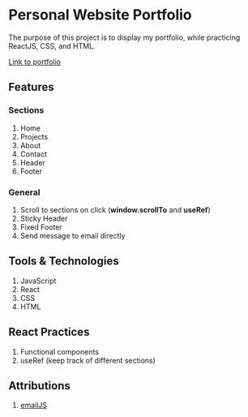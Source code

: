 # Personal Website Portfolio

The purpose of this project is to display my portfolio, while practicing ReactJS, CSS, and HTML. 

[Link to portfolio](https://jedmandynugal.netlify.app/)

## Features
### Sections
1) Home 
2) Projects
3) About
4) Contact
5) Header
6) Footer

### General
1) Scroll to sections on click (**window.scrollTo** and **useRef**)
2) Sticky Header
3) Fixed Footer
4) Send message to email directly

## Tools & Technologies

1) JavaScript
2) React
3) CSS
4) HTML

## React Practices

1) Functional components
2) useRef (keep track of different sections)

## Attributions
1) [emailJS](https://www.emailjs.com/)
